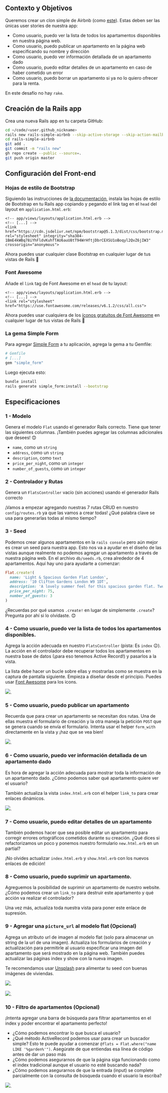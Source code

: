## Contexto y Objetivos

Queremos crear un clon simple de Airbnb (como [este](https://rails-simple-airbnb.herokuapp.com)). Estas deben ser las únicas user stories de nuestra app:

- Como usuario, puedo ver la lista de todos los apartamentos disponibles en nuestra página web.
- Como usuario, puedo publicar un apartamento en la página web especificando su nombre y dirección
- Como usuario, puedo ver información detallada de un apartamento dado
- Como usuario, puedo editar detalles de un apartamento en caso de haber cometido un error
- Como usuario, puedo borrar un apartamento si ya no lo quiero ofrecer para la renta.

En este desafío no hay `rake`.

## Creación de la Rails app

Crea una nueva Rails app en tu carpeta GitHub:


```bash
cd ~/code/<user.github_nickname>
rails new rails-simple-airbnb --skip-active-storage --skip-action-mailbox
cd rails-simple-airbnb
git add .
git commit -m "rails new"
gh repo create --public --source=.
git push origin master
```

## Configuración del Front-end

### Hojas de estilo de Bootstrap

Siguiendo las instrucciones de [la documentación](https://getbootstrap.com/docs/5.1/getting-started/introduction/#css), instala las hojas de estilo de Bootstrap en tu Rails app copiando y pegando el link tag en el `head` del layout en `application.html.erb`:

```erb
<!-- app/views/layouts/application.html.erb -->
<!-- [...] -->
<link href="https://cdn.jsdelivr.net/npm/bootstrap@5.1.3/dist/css/bootstrap.min.css" rel="stylesheet" integrity="sha384-1BmE4kWBq78iYhFldvKuhfTAU6auU8tT94WrHftjDbrCEXSU1oBoqyl2QvZ6jIW3" crossorigin="anonymous">
```

Ahora puedes usar cualquier clase Bootstrap en cualquier lugar de tus vistas de Rails 🎉

### Font Awesome

Añade el `link` tag de Font Awesome en el `head` de tu layout:

```erb
<!-- app/views/layouts/application.html.erb -->
<!-- [...] -->
<link rel="stylesheet" href="https://use.fontawesome.com/releases/v6.1.2/css/all.css">
```

Ahora puedes usar cualquiera de los [íconos gratuitos de Font Awesome](https://fontawesome.com/search?m=free) en cualquier lugar de tus vistas de Rails 🎉

### La gema Simple Form

Para agregar [Simple Form](https://github.com/heartcombo/simple_form) a tu aplicación, agrega la gema a tu Gemfile:

```ruby
# Gemfile
# [...]
gem "simple_form"
```

Luego ejecuta esto:

```bash
bundle install
rails generate simple_form:install --bootstrap
```

## Especificaciones

### 1 - Modelo

Genera el modelo `Flat` usando el generador Rails correcto. Tiene que tener las siguientes columnas. ¡También puedes agregar las columnas adicionales que desees! 😊

- `name`, como un `string`
- `address`, como un `string`
- `description`, como `text`
- `price_per_night`, como un `integer`
- `number_of_guests`, como un `integer`

### 2 - Controlador y Rutas

Genera un `FlatsController` vacío (sin acciones) usando el generador Rails correcto

¡Vamos a empezar agregando nuestras 7 rutas CRUD en nuestro `config/routes.rb` ya que las vamos a crear todas! ¿Qué palabra clave se usa para generarlas todas al mismo tiempo?

### 3 - Seed

Podemos crear algunos apartamentos en la `rails console` pero aún mejor es crear un seed para nuestra app. Esto nos va a ayudar en el diseño de las vistas aunque realmente no podemos agregar un apartamento a través de nuestra página web. En el archivo `db/seeds.rb`, crea alrededor de 4 apartamentos. Aquí hay uno para ayudarte a comenzar:

```ruby
Flat.create!(
  name: 'Light & Spacious Garden Flat London',
  address: '10 Clifton Gardens London W9 1DT',
  description: 'A lovely summer feel for this spacious garden flat. Two double bedrooms, open plan living area, large kitchen and a beautiful conservatory',
  price_per_night: 75,
  number_of_guests: 3
)
```

¿Recuerdas por qué usamos `.create!` en lugar de simplemente `.create`? Pregunta por ahí si lo olvidaste. 😊

### 4 - Como usuario, puedo ver la lista de todos los apartamentos disponibles.

Agrega la acción adecuada en nuestro `FlatsController` (pista: Es `index` 😉). La acción en el controlador debe recuperar todos los apartamentos en nuestra base de datos (¡para eso tenemos Active Record!) y pasarlos a la vista.

La lista debe hacer un bucle sobre ellas y mostrarlas como se muestra en la captura de pantalla siguiente. Empieza a diseñar desde el principio. Puedes usar [Font Awesome](https://fontawesome.com/icons) para los icons.

![](https://raw.githubusercontent.com/lewagon/fullstack-images/master/rails/simple-airbnb/index.png).

### 5 - Como usuario, puedo publicar un apartamento

Recuerda que para crear un apartamento se necesitan dos rutas. Una de ellas muestra el formulario de creación y la otra maneja la petición `POST` que se genera cuando se envía el formulario. Intenta usar el helper `form_with` directamente en la vista y ¡haz que se vea bien!

![](https://raw.githubusercontent.com/lewagon/fullstack-images/master/rails/simple-airbnb/index.png).

### 6 - Como usuario, puedo ver información detallada de un apartamento dado

Es hora de agregar la acción adecuada para mostrar toda la información de un apartamento dado. ¿Cómo podemos saber qué apartamento quiere ver el usuario?

También actualiza la vista `index.html.erb` con el helper `link_to` para crear enlaces dinámicos.

![](https://raw.githubusercontent.com/lewagon/fullstack-images/master/rails/simple-airbnb/show.png).

### 7 - Como usuario, puedo editar detalles de un apartamento

También podemos hacer que sea posible editar un apartamento para corregir errores ortográficos cometidos durante su creación. ¿Qué dices si refactorizamos un poco y ponemos nuestro formulario `new.html.erb` en un partial?

¡No olvides actualizar `index.html.erb` y `show.html.erb` con los nuevos enlaces de edición!

### 8 - Como usuario, puedo suprimir un apartamento.

Agreguemos la posibilidad de suprimir un apartamento de nuestro website. ¿Cómo podemos crear un `link_to` para destruir este apartamento y qué acción va realizar el controlador?

Una vez más, actualiza toda nuestra vista para poner este enlace de supresión.

### 9 - Agregar una `picture_url` al modelo flat (Opcional)

Agrega un atributo url de imagen al modelo flat (solo para almacenar un string de la url de una imagen). Actualiza los formularios de creación y actualización para permitirle al usuario especificar una imagen del apartamento que será mostrado en la página web. También puedes actualizar las páginas index y show con la nueva imagen.

Te recomendamos usar [Unsplash](https://unsplash.com/search/photos/house) para alimentar tu seed con buenas imágenes de viviendas.

![](https://raw.githubusercontent.com/lewagon/fullstack-images/master/rails/simple-airbnb/show_2.png).

![](https://raw.githubusercontent.com/lewagon/fullstack-images/master/rails/simple-airbnb/index_3.png).

### 10 - Filtro de apartamentos (Opcional)

¡Intenta agregar una barra de búsqueda para filtrar apartamentos en el index y poder encontrar el apartamento perfecto!

- ¿Cómo podemos encontrar lo que busca el usuario?
- ¿Qué método ActiveRecord podemos usar para crear un buscador simple? Esto te puede ayudar a comenzar `@flats = Flat.where("name LIKE '%garden%'")`. Asegúrate de que entiendas esa línea de código antes de dar un paso más
- ¿Cómo podemos asegurarnos de que la página siga funcionando como el index tradicional aunque el usuario no esté buscando nada?
- ¿Cómo podemos asegurarnos de que la entrada (input) se complete parcialmente con la consulta de búsqueda cuando el usuario la escriba?

![](https://raw.githubusercontent.com/lewagon/fullstack-images/master/rails/simple-airbnb/index_4.png).
